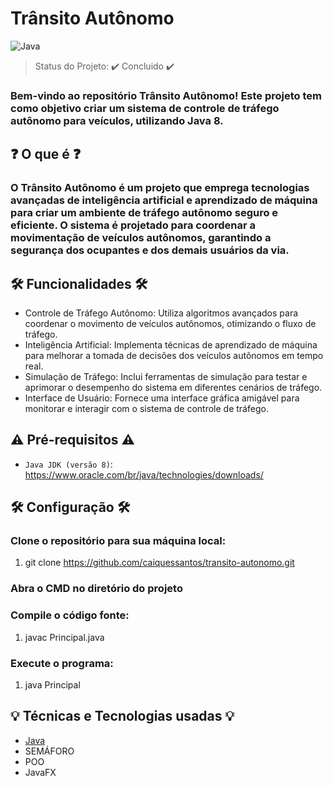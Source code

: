 # Trânsito Autônomo

![Java](https://img.shields.io/badge/java-%23ED8B00.svg?style=for-the-badge&logo=openjdk&logoColor=white)

> Status do Projeto: ✔️ Concluido ✔️

### Bem-vindo ao repositório Trânsito Autônomo! Este projeto tem como objetivo criar um sistema de controle de tráfego autônomo para veículos, utilizando Java 8.

## ❓ O que é ❓

### O Trânsito Autônomo é um projeto que emprega tecnologias avançadas de inteligência artificial e aprendizado de máquina para criar um ambiente de tráfego autônomo seguro e eficiente. O sistema é projetado para coordenar a movimentação de veículos autônomos, garantindo a segurança dos ocupantes e dos demais usuários da via.

## 🛠️ Funcionalidades 🛠️

- Controle de Tráfego Autônomo: Utiliza algoritmos avançados para coordenar o movimento de veículos autônomos, otimizando o fluxo de tráfego.
- Inteligência Artificial: Implementa técnicas de aprendizado de máquina para melhorar a tomada de decisões dos veículos autônomos em tempo real.
- Simulação de Tráfego: Inclui ferramentas de simulação para testar e aprimorar o desempenho do sistema em diferentes cenários de tráfego.
- Interface de Usuário: Fornece uma interface gráfica amigável para monitorar e interagir com o sistema de controle de tráfego.

## ⚠️ Pré-requisitos ⚠️

- `Java JDK (versão 8)`: https://www.oracle.com/br/java/technologies/downloads/

## 🛠️ Configuração 🛠️

### Clone o repositório para sua máquina local:

1. git clone https://github.com/caiquessantos/transito-autonomo.git

### Abra o CMD no diretório do projeto

### Compile o código fonte:

1. javac Principal.java

### Execute o programa:

1. java Principal

## 💡 Técnicas e Tecnologias usadas 💡

- [Java](https://www.oracle.com/java/technologies/)
- SEMÁFORO
- POO
- JavaFX
